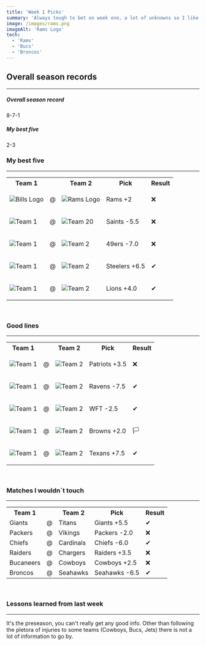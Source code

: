 ```yaml
---
title: 'Week 1 Picks'
summary: 'Always tough to bet on week one, a lot of unknowns so I like to go with mostly underdogs. Keep an eye out for any injuries during training camp and bet continuity over good offseasons'
image: /images/rams.png
imageAlt: 'Rams Logo'
tech:
  - 'Rams'
  - 'Bucs'
  - 'Broncos'
---
```


## Overall season records

---

<h5> Overall season record </h5>
8-7-1

<h5> My best five </h5>
2-3

### My best five

---

<table class="picks_table">
    <tr>
        <th>Team 1</th>
        <th></th>
        <th>Team 2</th>
        <th>Pick</th>
        <th>Result</th>
    </tr> 
    <tr>
        <td><img src="/images/bills.png"  alt="Bills Logo"></td>
        <td>@</td>
        <td><img src="/images/rams.png"  alt="Rams Logo"></td>
        <td><p>Rams +2</p></td>
        <td>❌</td>
    </tr>
    <tr>
        <td><img src="/images/saints.png"  alt="Team 1"></td>
        <td>@</td>
        <td><img src="/images/falcons.png"  alt="Team 2">0</td>
        <td><p>Saints -5.5</p></td>
        <td>❌</td>
    </tr> 
    <tr>
        <td><img src="/images/49ers.png"  alt="Team 1"></td>
        <td>@</td>
        <td><img src="/images/bears.png"  alt="Team 2"></td>
        <td><p>49ers -7.0</p></td>
        <td>❌</td>
    </tr> 
    <tr>
        <td><img src="/images/steelers.png"  alt="Team 1"></td>
        <td>@</td>
        <td><img src="/images/bengals.png"  alt="Team 2"></td>
        <td><p>Steelers +6.5</p></td>
        <td>✔</td>
    </tr> 
    <tr>
        <td><img src="/images/eagles.png"  alt="Team 1"></td>
        <td>@</td>
        <td><img src="/images/lions.png"  alt="Team 2"></td>
        <td><p>Lions +4.0</p></td>
        <td>✔</td>
    </tr>  
</table>
<br />

### Good lines

---

<table class="picks_table">
    <tr>
        <th>Team 1</th>
        <th></th>
        <th>Team 2</th>
        <th>Pick</th>
        <th>Result</th>
    </tr> 
    <tr>
        <td><img src="/images/patriots.png"  alt="Team 1"></td>
        <td>@</td>
        <td><img src="/images/dolphins.png"  alt="Team 2"></td>
        <td><p>Patriots +3.5</p></td>
        <td>❌</td>
    </tr>
    <tr>
        <td><img src="/images/ravens.png"  alt="Team 1"></td>
        <td>@</td>
        <td><img src="/images/jets.png"  alt="Team 2"></td>
        <td><p>Ravens -7.5</p></td>
        <td>✔</td>
    </tr> 
    <tr>
        <td><img src="/images/jaguars.png"  alt="Team 1"></td>
        <td>@</td>
        <td><img src="/images/wft.png"  alt="Team 2"></td>
        <td><p>WFT -2.5</p></td>
        <td>✔</td>
    </tr> 
    <tr>
        <td><img src="/images/browns.png"  alt="Team 1"></td>
        <td>@</td>
        <td><img src="/images/panthers.png"  alt="Team 2"></td>
        <td><p>Browns +2.0</p></td>
        <td>🏳</td>
    </tr> 
    <tr>
        <td><img src="/images/colts.png"  alt="Team 1" ></td>
        <td>@</td>
        <td><img src="/images/texans.png"  alt="Team 2" ></td>
        <td><p>Texans +7.5</p></td>
        <td>✔</td>
    </tr>  
</table>
<br />

### Matches I wouldn`t touch

---

<table class="picks_table">
    <tr>
        <th>Team 1</th>
        <th></th>
        <th>Team 2</th>
        <th>Pick</th>
        <th>Result</th>
    </tr> 
    <tr>
        <td>Giants</td><td>@</td><td>Titans</td>
        <td>Giants +5.5</td><td>✔</td>
    </tr>
    <tr>
        <td>Packers</td><td>@</td><td>Vikings</td>
        <td>Packers -2.0</td><td>❌</td>
    </tr> 
    <tr>
        <td>Chiefs</td><td>@</td><td>Cardinals</td>
        <td>Chiefs -6.0</td><td>✔</td>
    </tr> 
    <tr>
        <td>Raiders</td><td>@</td><td>Chargers</td>
        <td>Raiders +3.5</td><td>❌</td>
    </tr> 
    <tr>
        <td>Bucaneers</td><td>@</td><td>Cowboys</td>
        <td>Cowboys +2.5</td><td>❌</td>
    </tr>
    <tr>
        <td>Broncos</td><td>@</td><td>Seahawks</td>
        <td>Seahawks -6.5</td><td>✔</td>
    </tr>   
</table>
<br />

### Lessons learned from last week

---

It's the preseason, you can't really get any good info. Other than following the pletora of injuries to some teams (Cowboys, Bucs, Jets) there is not a lot of information to go by.
